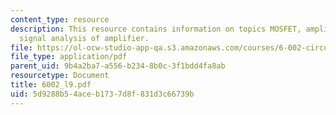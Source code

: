 ```yaml
---
content_type: resource
description: This resource contains information on topics MOSFET, amplifier and large
  signal analysis of amplifier.
file: https://ol-ocw-studio-app-qa.s3.amazonaws.com/courses/6-002-circuits-and-electronics-spring-2007/5d9288b54aceb1737d8f831d3c66739b_6002_l9.pdf
file_type: application/pdf
parent_uid: 9b4a2ba7-a556-b234-8b0c-3f1bdd4fa8ab
resourcetype: Document
title: 6002_l9.pdf
uid: 5d9288b5-4ace-b173-7d8f-831d3c66739b
---
```

